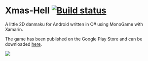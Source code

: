 # Xmas-Hell [![Build status](https://ci.appveyor.com/api/projects/status/a3rgx6rvxvy584v0/branch/master?svg=true)](https://ci.appveyor.com/project/Noxalus/xmas-hell/branch/master)
A little 2D danmaku for Android written in C# using MonoGame with Xamarin.

The game has been published on the Google Play Store and can be downloaded [here](https://play.google.com/store/apps/details?id=io.noxalus.XmasHell).

![](https://raw.githubusercontent.com/Noxalus/Xmas-Hell/master/Creations/Screenshots/xmas-hell.gif)
